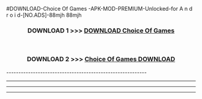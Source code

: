 #DOWNLOAD-Choice Of Games -APK-MOD-PREMIUM-Unlocked-for A n d r o i d-[NO.ADS]-88mjh 88mjh 



<div align="center">

<h3>DOWNLOAD 1 >>> <a href="https://getmod2.web.app/?judul=Choice Of Games ">DOWNLOAD Choice Of Games </a></h3><br>

<h3>DOWNLOAD 2 >>> <a href="https://getmod2.web.app/?judul=Choice Of Games ">Choice Of Games  DOWNLOAD </a></h3>

</div>
----------------------------------------------------------

----------------------------------------------------------

----------------------------------------------------------

----------------------------------------------------------



